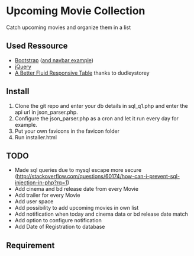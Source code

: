 # Upcoming Movie Collection
Catch upcoming movies and organize them in a list

## Used Ressource

* [Bootstrap](https://github.com/twbs/bootstrap) ([and navbar example](https://getbootstrap.com/examples/navbar/))
* [jQuery](https://github.com/jquery/jquery)
* [A Better Fluid Responsive Table](http://codepen.io/dudleystorey/pen/Geprd) thanks to dudleystorey

## Install
1. Clone the git repo and enter your db details in sql_q1.php and enter the api url in json_parser.php.
2. Configure the json_parser.php as a cron and let it run every day for example.
3. Put your own favicons in the favicon folder
4. Run installer.html

## TODO
* Made sql queries due to mysql escape more secure (http://stackoverflow.com/questions/60174/how-can-i-prevent-sql-injection-in-php?rq=1)
* Add cinema and bd release date from every Movie
* Add trailer for every Movie
* Add user space
* Add possibility to add upcoming movies in own list
* Add notification when today and cinema data or bd release date match
* Add option to configure notification
* Add Date of Registration to database

## Requirement
